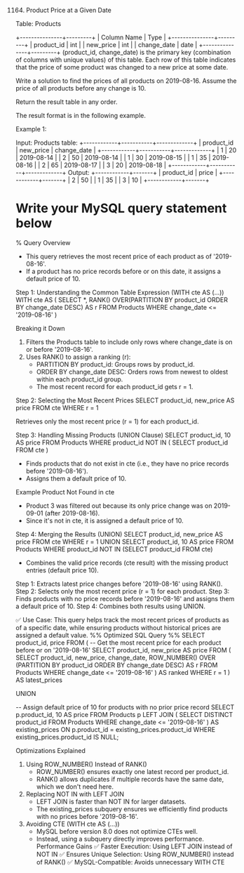 1164. Product Price at a Given Date

Table: Products

+---------------+---------+
| Column Name   | Type    |
+---------------+---------+
| product_id    | int     |
| new_price     | int     |
| change_date   | date    |
+---------------+---------+
(product_id, change_date) is the primary key (combination of columns with unique values) of this table.
Each row of this table indicates that the price of some product was changed to a new price at some date.
 

Write a solution to find the prices of all products on 2019-08-16. Assume the price of all products before any change is 10.

Return the result table in any order.

The result format is in the following example.

 

Example 1:

Input: 
Products table:
+------------+-----------+-------------+
| product_id | new_price | change_date |
+------------+-----------+-------------+
| 1          | 20        | 2019-08-14  |
| 2          | 50        | 2019-08-14  |
| 1          | 30        | 2019-08-15  |
| 1          | 35        | 2019-08-16  |
| 2          | 65        | 2019-08-17  |
| 3          | 20        | 2019-08-18  |
+------------+-----------+-------------+
Output: 
+------------+-------+
| product_id | price |
+------------+-------+
| 2          | 50    |
| 1          | 35    |
| 3          | 10    |
+------------+-------+

# Write your MySQL query statement below


% Query Overview
- This query retrieves the most recent price of each product as of '2019-08-16'. 
- If a product has no price records before or on this date, it assigns a default price of 10.

Step 1: Understanding the Common Table Expression (WITH cte AS (...))
WITH cte AS (
    SELECT *, 
           RANK() OVER(PARTITION BY product_id ORDER BY change_date DESC) AS r
    FROM Products 
    WHERE change_date <= '2019-08-16'
)

Breaking it Down
1. Filters the Products table to include only rows where change_date is on or before '2019-08-16'.
2. Uses RANK() to assign a ranking (r):
	- PARTITION BY product_id: Groups rows by product_id.
	- ORDER BY change_date DESC: Orders rows from newest to oldest within each product_id group.
	- The most recent record for each product_id gets r = 1.

Step 2: Selecting the Most Recent Prices
SELECT product_id, new_price AS price
FROM cte 
WHERE r = 1

Retrieves only the most recent price (r = 1) for each product_id.

Step 3: Handling Missing Products (UNION Clause)
SELECT product_id, 10 AS price
FROM Products
WHERE product_id NOT IN (
    SELECT product_id
    FROM cte
)

- Finds products that do not exist in cte (i.e., they have no price records before '2019-08-16').
- Assigns them a default price of 10.

Example Product Not Found in cte
- Product 3 was filtered out because its only price change was on 2019-09-01 (after 2019-08-16).
- Since it's not in cte, it is assigned a default price of 10.

Step 4: Merging the Results (UNION)
SELECT product_id, new_price AS price FROM cte WHERE r = 1
UNION
SELECT product_id, 10 AS price FROM Products WHERE product_id NOT IN (SELECT product_id FROM cte)

- Combines the valid price records (cte result) with the missing product entries (default price 10).

Step 1: Extracts latest price changes before '2019-08-16' using RANK().
Step 2: Selects only the most recent price (r = 1) for each product.
Step 3: Finds products with no price records before '2019-08-16' and assigns them a default price of 10.
Step 4: Combines both results using UNION.

✅ Use Case:
This query helps track the most recent prices of products as of a specific date, while ensuring products without historical prices are assigned a default value.
%% Optimized SQL Query %%
SELECT product_id, price
FROM (
    -- Get the most recent price for each product before or on '2019-08-16'
    SELECT product_id, new_price AS price
    FROM (
        SELECT product_id, new_price, change_date, 
               ROW_NUMBER() OVER (PARTITION BY product_id ORDER BY change_date DESC) AS r
        FROM Products 
        WHERE change_date <= '2019-08-16'
    ) AS ranked
    WHERE r = 1
) AS latest_prices

UNION

-- Assign default price of 10 for products with no prior price record
SELECT p.product_id, 10 AS price
FROM Products p
LEFT JOIN (
    SELECT DISTINCT product_id
    FROM Products
    WHERE change_date <= '2019-08-16'
) AS existing_prices
ON p.product_id = existing_prices.product_id
WHERE existing_prices.product_id IS NULL;

Optimizations Explained
1. Using ROW_NUMBER() Instead of RANK()
	- ROW_NUMBER() ensures exactly one latest record per product_id.
	- RANK() allows duplicates if multiple records have the same date, which we don't need here.
2. Replacing NOT IN with LEFT JOIN
	- LEFT JOIN is faster than NOT IN for larger datasets.
	- The existing_prices subquery ensures we efficiently find products with no prices before '2019-08-16'.
3. Avoiding CTE (WITH cte AS (...))
	- MySQL before version 8.0 does not optimize CTEs well.
	- Instead, using a subquery directly improves performance.
Performance Gains
✅ Faster Execution: Using LEFT JOIN instead of NOT IN
✅ Ensures Unique Selection: Using ROW_NUMBER() instead of RANK()
✅ MySQL-Compatible: Avoids unnecessary WITH CTE






